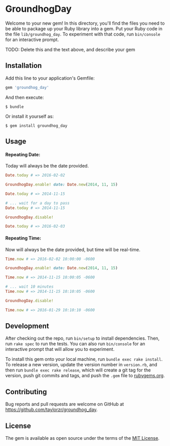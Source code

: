 # GroundhogDay

Welcome to your new gem! In this directory, you'll find the files you need to be able to package up your Ruby library into a gem. Put your Ruby code in the file `lib/groundhog_day`. To experiment with that code, run `bin/console` for an interactive prompt.

TODO: Delete this and the text above, and describe your gem

## Installation

Add this line to your application's Gemfile:

```ruby
gem 'groundhog_day'
```

And then execute:

    $ bundle

Or install it yourself as:

    $ gem install groundhog_day

## Usage
#### Repeating Date:
Today will always be the date provided.
```ruby
Date.today # => 2016-02-02

GroundhogDay.enable! date: Date.new(2014, 11, 15)

Date.today # => 2014-11-15

# ... wait for a day to pass
Date.today # => 2014-11-15

GroundhogDay.disable!

Date.today # => 2016-02-03
```
#### Repeating Time:
Now will always be the date provided, but time will be real-time.

```ruby
Time.now # => 2016-02-02 10:00:00 -0600

GroundhogDay.enable! date: Date.new(2014, 11, 15)

Time.now # => 2014-11-15 10:00:05 -0600

# ... wait 10 minutes
Time.now # => 2014-11-15 10:10:05 -0600

GroundhogDay.disable!

Time.now # => 2016-01-29 10:10:10 -0600
```

## Development

After checking out the repo, run `bin/setup` to install dependencies. Then, run `rake spec` to run the tests. You can also run `bin/console` for an interactive prompt that will allow you to experiment.

To install this gem onto your local machine, run `bundle exec rake install`. To release a new version, update the version number in `version.rb`, and then run `bundle exec rake release`, which will create a git tag for the version, push git commits and tags, and push the `.gem` file to [rubygems.org](https://rubygems.org).

## Contributing

Bug reports and pull requests are welcome on GitHub at https://github.com/taylorzr/groundhog_day.


## License

The gem is available as open source under the terms of the [MIT License](http://opensource.org/licenses/MIT).


